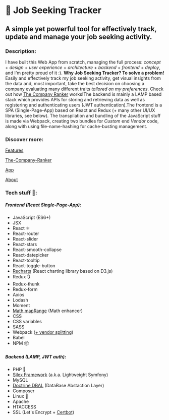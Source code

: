 # 👔 Job Seeking Tracker
## A simple yet powerful tool for effectively track, update and manage your job seeking activity.

### Description:

I have built this Web App from scratch, managing the full process: <i>concept</i> + <i>design</i> + <i>user experience</i> + <i>architecture</i> + <i>backend</i> + <i>frontend</i> + <i>deploy</i>, and I'm pretty proud of it :). <b>Why Job Seeking Tracker? To solve a problem!</b> Easily and effectively track my job seeking activity, get visual insights from the data and, most important, take the best decision on choosing a company evaluating many different traits <i>tailored on my preferences</i>. Check out how <a href="https://job-seeking-tracker.com/features/the-company-ranker" target="_blank">The Company Ranker</a> works!The backend is mainly a LAMP based stack which provides APIs for storing and retrieving data as well as registering and authenticating users (JWT authentication).The frontend is a SPA (Single-Page-App) based on React and Redux (+ many other UI/UX libraries, see below).
The transpilation and bundling of the JavaScript stuff is made via Webpack, creating two bundles for <i>Custom</i> end <i>Vendor</i> code, along with using file-name-hashing for cache-busting management.

### Discover more:
[Features](https://job-seeking-tracker.com/features)

[The-Company-Ranker](https://job-seeking-tracker.com/features/the-company-ranker)

[App](https://job-seeking-tracker.com/)

[About](https://job-seeking-tracker.com/about)

### Tech stuff 👾:

##### Frontend (React Single-Page-App):

<ul >
					<li>JavaScript (ES6+)</li>
					<li>JSX</li>
					<li>React ⚛</li>
					<li>React-router</li>
					<li>React-slider</li>
					<li>React-stars</li>
					<li>React-smooth-collapse</li>
					<li>React-datepicker</li>
					<li>React-tooltip</li>
					<li>React-toggle-button</li>
					<li><a href='http://recharts.org/' target='_blank'>Recharts</a> (React charting library based on D3.js)</li>
					<li>Redux 🔃</li>
					<li>Redux-thunk</li>
					<li>Redux-form</li>
					<li>Axios</li>
					<li>Lodash</li>
					<li>Moment</li>
					<li>
						<a href='https://github.com/Francesco-Rizzi/Math.mapRange' target='_blank'>Math.mapRange</a> (Math enhancer)
					</li>
					<li>CSS</li>
					<li>CSS variables</li>
					<li>SASS</li>
					<li>Webpack (<a href='https://webpack.js.org/guides/code-splitting/' target='_blank'>+ vendor splitting</a>)</li>
					<li>Babel</li>
					<li>NPM 📦</li>
				</ul>

##### Backend (LAMP, JWT auth):

<ul >
					<li>PHP 🐘</li>
					<li>
						<a href='https://silex.symfony.com/' target='_blank'>Silex Framework</a> (a.k.a. Lightweight Symfony)
					</li>
					<li>MySQL</li>
					<li><a href='http://www.doctrine-project.org/projects/dbal.html' target='_blank'>Doctrine DBAL</a> (DataBase Abstaction Layer)
					</li>
					<li>Composer</li>
					<li>Linux 🐧</li>
					<li>Apache</li>
					<li>HTACCESS</li>
					<li>SSL (Let's Encrypt + <a href='https://certbot.eff.org/' target='_blank'>Certbot</a>)</li>
				</ul>
